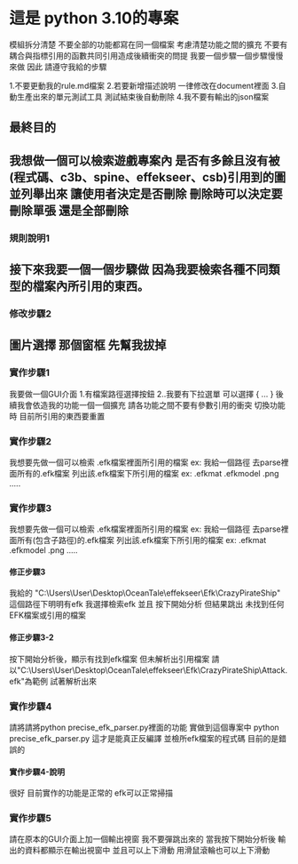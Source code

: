 <!-- config
{
  "style": "style.css"
}
-->

# 這是 python 3.10的專案
模組拆分清楚
不要全部的功能都寫在同一個檔案
考慮清楚功能之間的擴充 
不要有耦合與指標引用的函數共同引用造成後續衝突的問提
我要一個步驟一個步驟慢慢來做 因此 請遵守我給的步驟

1.不要更動我的rule.md檔案 
2.若要新增描述說明 一律修改在document裡面
3.自動生產出來的單元測試工具 測試結束後自動刪除
4.我不要有輸出的json檔案 

## 最終目的
我想做一個可以檢索遊戲專案內 是否有多餘且沒有被 (程式碼、c3b、spine、effekseer、csb)引用到的圖 並列舉出來
讓使用者決定是否刪除 
刪除時可以決定要刪除單張 
還是全部刪除
----------------------------------------------------------------------------------------------------

### 規則說明1
接下來我要一個一個步驟做 因為我要檢索各種不同類型的檔案內所引用的東西。
----------------------------------------------------------------------------------------------------

### 修改步驟2
圖片選擇 那個窗框 先幫我拔掉
----------------------------------------------------------------------------------------------------


### 實作步驟1 
我要做一個GUI介面
1.有檔案路徑選擇按鈕
2..我要有下拉選單 可以選擇 { ... } 後續我會依造我的功能一個一個擴充  請各功能之間不要有參數引用的衝突 切換功能時 目前所引用的東西要重置

### 實作步驟2
我想要先做一個可以檢索 .efk檔案裡面所引用的檔案 
ex: 我給一個路徑 
去parse裡面所有的.efk檔案
列出該.efk檔案下所引用的檔案 
ex: .efkmat .efkmodel .png .....

### 實作步驟3
我想要先做一個可以檢索 .efk檔案裡面所引用的檔案 
ex: 我給一個路徑 
去parse裡面所有(包含子路徑)的.efk檔案
列出該.efk檔案下所引用的檔案 
ex: .efkmat .efkmodel .png .....

#### 修正步驟3
我給的 "C:\Users\User\Desktop\OceanTale\effekseer\Efk\CrazyPirateShip" 這個路徑下明明有efk
我選擇檢索efk  並且 按下開始分析 但結果跳出 未找到任何EFK檔案或引用的檔案

#### 修正步驟3-2
按下開始分析後，顯示有找到efk檔案 但未解析出引用檔案 
請以"C:\Users\User\Desktop\OceanTale\effekseer\Efk\CrazyPirateShip\Attack.efk"為範例 試著解析出來

### 實作步驟4
請將請將python precise_efk_parser.py裡面的功能 實做到這個專案中
python precise_efk_parser.py 這才是能真正反編譯 並檢所efk檔案的程式碼 目前的是錯誤的

#### 實作步驟4-說明
很好 目前實作的功能是正常的 efk可以正常掃描 

### 實作步驟5
請在原本的GUI介面上加一個輸出視窗  我不要彈跳出來的
當我按下開始分析後 輸出的資料都顯示在輸出視窗中 並且可以上下滑動
用滑鼠滾輪也可以上下滑動




